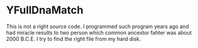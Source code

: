 # YFullDnaMatch

This is not a right source code. I programmed such program years ago and had miracle results to two person which common ancestor fahter was about 2000 B.C.E. I try to find the right file from my hard disk.
